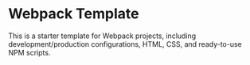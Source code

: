 # Webpack Template
This is a starter template for Webpack projects, including development/production configurations, HTML, CSS, and ready-to-use NPM scripts.
